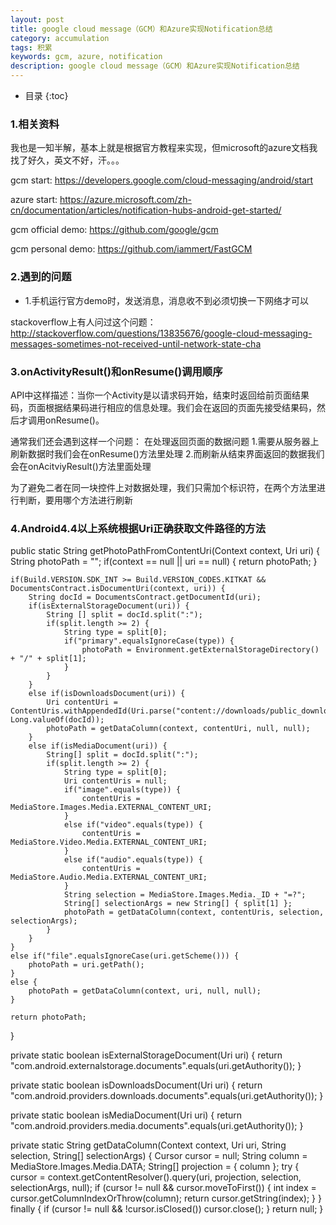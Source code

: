 ```yaml
---
layout: post
title: google cloud message（GCM）和Azure实现Notification总结
category: accumulation
tags: 积累
keywords: gcm, azure, notification
description: google cloud message（GCM）和Azure实现Notification总结
---
```


* 目录
{:toc}

### 1.相关资料
我也是一知半解，基本上就是根据官方教程来实现，但microsoft的azure文档我找了好久，英文不好，汗。。。

gcm start: https://developers.google.com/cloud-messaging/android/start

azure start: https://azure.microsoft.com/zh-cn/documentation/articles/notification-hubs-android-get-started/

gcm official demo: https://github.com/google/gcm

gcm personal demo: https://github.com/iammert/FastGCM

### 2.遇到的问题
- 1.手机运行官方demo时，发送消息，消息收不到必须切换一下网络才可以

stackoverflow上有人问过这个问题：http://stackoverflow.com/questions/13835676/google-cloud-messaging-messages-sometimes-not-received-until-network-state-cha


### 3.onActivityResult()和onResume()调用顺序
API中这样描述：当你一个Activity是以请求码开始，结束时返回给前页面结果码，页面根据结果码进行相应的信息处理。我们会在返回的页面先接受结果码，然后才调用onResume()。

通常我们还会遇到这样一个问题：
在处理返回页面的数据问题
1.需要从服务器上刷新数据时我们会在onResume()方法里处理
2.而刷新从结束界面返回的数据我们会在onAcitviyResult()方法里面处理

为了避免二者在同一块控件上对数据处理，我们只需加个标识符，在两个方法里进行判断，要用哪个方法进行刷新

### 4.Android4.4以上系统根据Uri正确获取文件路径的方法

public static String getPhotoPathFromContentUri(Context context, Uri uri) {
    String photoPath = "";
    if(context == null || uri == null) {
        return photoPath;
    }

    if(Build.VERSION.SDK_INT >= Build.VERSION_CODES.KITKAT && DocumentsContract.isDocumentUri(context, uri)) {
        String docId = DocumentsContract.getDocumentId(uri);
        if(isExternalStorageDocument(uri)) {
            String [] split = docId.split(":");
            if(split.length >= 2) {
                String type = split[0];
                if("primary".equalsIgnoreCase(type)) {
                    photoPath = Environment.getExternalStorageDirectory() + "/" + split[1];
                }
            }
        }
        else if(isDownloadsDocument(uri)) {
            Uri contentUri = ContentUris.withAppendedId(Uri.parse("content://downloads/public_downloads"), Long.valueOf(docId));
            photoPath = getDataColumn(context, contentUri, null, null);
        }
        else if(isMediaDocument(uri)) {
            String[] split = docId.split(":");
            if(split.length >= 2) {
                String type = split[0];
                Uri contentUris = null;
                if("image".equals(type)) {
                    contentUris = MediaStore.Images.Media.EXTERNAL_CONTENT_URI;
                }
                else if("video".equals(type)) {
                    contentUris = MediaStore.Video.Media.EXTERNAL_CONTENT_URI;
                }
                else if("audio".equals(type)) {
                    contentUris = MediaStore.Audio.Media.EXTERNAL_CONTENT_URI;
                }
                String selection = MediaStore.Images.Media._ID + "=?";
                String[] selectionArgs = new String[] { split[1] };
                photoPath = getDataColumn(context, contentUris, selection, selectionArgs);
            }
        }
    }
    else if("file".equalsIgnoreCase(uri.getScheme())) {
        photoPath = uri.getPath();
    }
    else {
        photoPath = getDataColumn(context, uri, null, null);
    }

    return photoPath;
}

private static boolean isExternalStorageDocument(Uri uri) {
    return "com.android.externalstorage.documents".equals(uri.getAuthority());
}

private static boolean isDownloadsDocument(Uri uri) {
    return "com.android.providers.downloads.documents".equals(uri.getAuthority());
}

private static boolean isMediaDocument(Uri uri) {
    return "com.android.providers.media.documents".equals(uri.getAuthority());
}

private static String getDataColumn(Context context, Uri uri, String selection, String[] selectionArgs) {
    Cursor cursor = null;
    String column = MediaStore.Images.Media.DATA;
    String[] projection = { column };
    try {
        cursor = context.getContentResolver().query(uri, projection, selection, selectionArgs, null);
        if (cursor != null && cursor.moveToFirst()) {
            int index = cursor.getColumnIndexOrThrow(column);
            return cursor.getString(index);
        }
    } finally {
        if (cursor != null && !cursor.isClosed())
                cursor.close();
    }
    return null;
}
